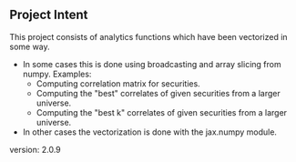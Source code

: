 ## Project Intent
This project consists of analytics functions which have been vectorized in some way.
- In some cases this is done using broadcasting and array slicing from numpy.
  Examples:
    - Computing correlation matrix for securities.
    - Computing the "best" correlates of given securities from a larger universe.
    - Computing the "best k" correlates of given securities from a larger universe.
- In other cases the vectorization is done with the jax.numpy module.

version: 2.0.9


